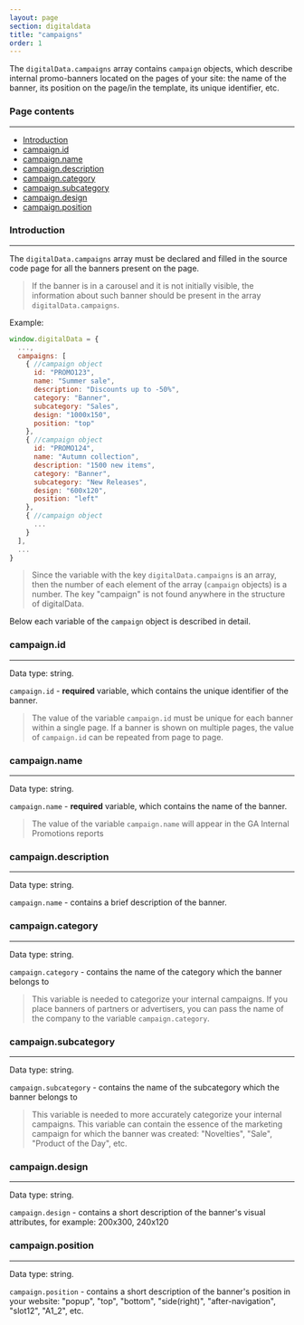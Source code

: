 ```yaml
---
layout: page
section: digitaldata
title: "campaigns"
order: 1
---
```


The `digitalData.campaigns` array contains `campaign` objects, which describe internal promo-banners located on the pages of your site: the name of the banner, its position on the page/in the template, its unique identifier, etc.

### Page contents
------
<ul class="page-navigation">
  <li><a href="#0">Introduction</a></li>
  <li><a href="#1">campaign.id</a></li>
  <li><a href="#2">campaign.name</a></li>
  <li><a href="#3">campaign.description</a></li>
  <li><a href="#4">campaign.category</a></li>
  <li><a href="#5">campaign.subcategory</a></li>
  <li><a href="#6">campaign.design</a></li>
  <li><a href="#7">campaign.position</a></li>
</ul>


### <a name="0"></a>Introduction
------
The `digitalData.campaigns` array must be declared and filled in the source code page for all the banners present on the page.
>If the banner is in a carousel and it is not initially visible, the information about such banner should be present in the array `digitalData.campaigns`.

Example:
```javascript
window.digitalData = {
  ...,
  campaigns: [
    { //campaign object
      id: "PROMO123",
      name: "Summer sale",
      description: "Discounts up to -50%",
      category: "Banner",
      subcategory: "Sales",
      design: "1000x150",
      position: "top"
    },
    { //campaign object
      id: "PROMO124",
      name: "Autumn collection",
      description: "1500 new items",
      category: "Banner",
      subcategory: "New Releases",
      design: "600x120",
      position: "left"
    },
    { //campaign object
      ...
    }
  ],
  ...
}
```

>Since the variable with the key `digitalData.campaigns` is an array, then the number of each element of the array (`campaign` objects) is a number. The key "campaign" is not found anywhere in the structure of digitalData.

Below each variable of the `campaign` object is described in detail.

### <a name="1"></a>campaign.id
------
Data type: string.

`campaign.id` - **required** variable, which contains the unique identifier of the banner.

>The value of the variable `campaign.id` must be unique for each banner within a single page. If a banner is shown on multiple pages, the value of `campaign.id` can be repeated from page to page.

### <a name="2"></a>campaign.name
------
Data type: string.

`campaign.name` - **required** variable, which contains the name of the banner.

>The value of the variable `campaign.name` will appear in the GA Internal Promotions reports

### <a name="3"></a>campaign.description
------
Data type: string.

`campaign.name` - contains a brief description of the banner.

### <a name="4"></a>campaign.category
------
Data type: string.

`campaign.category` - contains the name of the category which the banner belongs to

>This variable is needed to categorize your internal campaigns. If you place banners of partners or advertisers, you can pass the name of the company to the variable `campaign.category`.

### <a name="5"></a>campaign.subcategory
------
Data type: string.

`campaign.subcategory` - contains the name of the subcategory which the banner belongs to

>This variable is needed to more accurately categorize your internal campaigns. This variable can contain the essence of the marketing campaign for which the banner was created: "Novelties", "Sale", "Product of the Day", etc.

### <a name="6"></a>campaign.design
------
Data type: string.

`campaign.design` - contains a short description of the banner's visual attributes, for example: 200x300, 240x120

### <a name="7"></a>campaign.position
------
Data type: string.

`campaign.position` - contains a short description of the banner's position in your website: "popup", "top", "bottom", "side(right)", "after-navigation", "slot12", "A1_2", etc.
